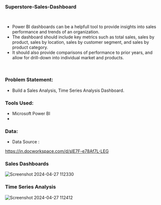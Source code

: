 ### Superstore-Sales-Dashboard
<br>

- Power BI dashboards can be a helpfull tool to provide insights into sales performance and trends of an organization.
- The dashboard should include key metrics such as total sales, sales by product, sales by location, sales by customer segment, and sales by product category. 
- It should also provide comparisons of performance to prior years, and allow for drill-down into individual market and products.
<br>

### Problem Statement:
- Build a Sales Analysis, Time Series Analysis Dashboard.

### Tools Used: 
- Microsoft Power BI
- <br>

### Data:
- Data Source :

https://in.docworkspace.com/d/sIE7F-e78Af7L-LEG
<br>

### Sales Dashboards

![Screenshot 2024-04-27 112330](https://github.com/harshuu2002/Superstore-Sales-Dashboard/assets/165991340/9616418a-7702-4b78-b78c-5cd5a3f0e764)

### Time Series Analysis

![Screenshot 2024-04-27 112412](https://github.com/harshuu2002/Superstore-Sales-Dashboard/assets/165991340/f75747a2-3aac-45fa-b9ba-da0419000b01)



